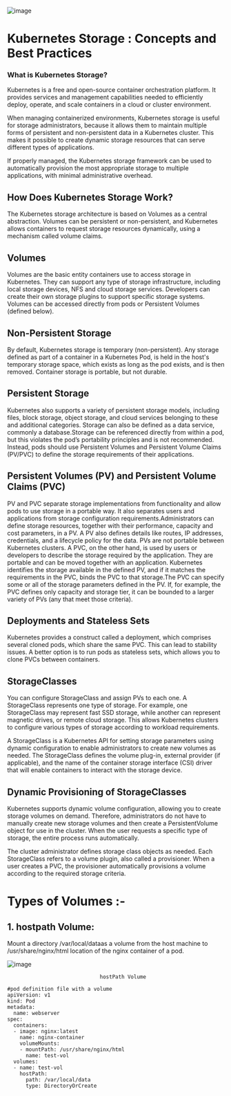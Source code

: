 ![image](https://github.com/awsbatch/my-k8s/assets/110165635/a303acab-e99b-48cc-a030-0fef9b93b375)

# Kubernetes Storage : Concepts and Best Practices
### What is Kubernetes Storage?
Kubernetes is a free and open-source container orchestration platform. It provides services and management capabilities needed to efficiently deploy, operate, and scale containers in a cloud or cluster environment.

When managing containerized environments, Kubernetes storage is useful for storage administrators, because it allows them to maintain multiple forms of persistent and non-persistent data in a Kubernetes cluster. This makes it possible to create dynamic storage resources that can serve different types of applications.

If properly managed, the Kubernetes storage framework can be used to automatically provision the most appropriate storage to multiple applications, with minimal administrative overhead.

## How Does Kubernetes Storage Work?
The Kubernetes storage architecture is based on Volumes as a central abstraction. Volumes can be persistent or non-persistent, and Kubernetes allows containers to request storage resources dynamically, using a mechanism called volume claims.

## Volumes

Volumes are the basic entity containers use to access storage in Kubernetes. They can support any type of storage infrastructure, including local storage devices, NFS and cloud storage services. Developers can create their own storage plugins to support specific storage systems. Volumes can be accessed directly from pods or Persistent Volumes (defined below).

## Non-Persistent Storage

By default, Kubernetes storage is temporary (non-persistent). Any storage defined as part of a container in a Kubernetes Pod, is held in the host's temporary storage space, which exists as long as the pod exists, and is then removed. Container storage is portable, but not durable.

## Persistent Storage

Kubernetes also supports a variety of persistent storage models, including files, block storage, object storage, and cloud services belonging to these and additional categories. Storage can also be defined as a data service, commonly a database.Storage can be referenced directly from within a pod, but this violates the pod’s portability principles and is not recommended. Instead, pods should use Persistent Volumes and Persistent Volume Claims (PV/PVC) to define the storage requirements of their applications.

## Persistent Volumes (PV) and Persistent Volume Claims (PVC)

PV and PVC separate storage implementations from functionality and allow pods to use storage in a portable way. It also separates users and applications from storage configuration requirements.Administrators can define storage resources, together with their performance, capacity and cost parameters, in a PV. A PV also defines details like routes, IP addresses, credentials, and a lifecycle policy for the data. PVs are not portable between Kubernetes clusters. A PVC, on the other hand, is used by users or developers to describe the storage required by the application. They are portable and can be moved together with an application. Kubernetes identifies the storage available in the defined PV, and if it matches the requirements in the PVC, binds the PVC to that storage.The PVC can specify some or all of the storage parameters defined in the PV. If, for example, the PVC defines only capacity and storage tier, it can be bounded to a larger variety of PVs (any that meet those criteria).

## Deployments and Stateless Sets

Kubernetes provides a construct called a deployment, which comprises several cloned pods, which share the same PVC. This can lead to stability issues. A better option is to run pods as stateless sets, which allows you to clone PVCs between containers.


## StorageClasses

You can configure StorageClass and assign PVs to each one. A StorageClass represents one type of storage. For example, one StorageClass may represent fast SSD storage, while another can represent magnetic drives, or remote cloud storage. This allows Kubernetes clusters to configure various types of storage according to workload requirements.

A StorageClass is a Kubernetes API for setting storage parameters using dynamic configuration to enable administrators to create new volumes as needed. The StorageClass defines the volume plug-in, external provider (if applicable), and the name of the container storage interface (CSI) driver that will enable containers to interact with the storage device.

## Dynamic Provisioning of StorageClasses

Kubernetes supports dynamic volume configuration, allowing you to create storage volumes on demand. Therefore, administrators do not have to manually create new storage volumes and then create a PersistentVolume object for use in the cluster. When the user requests a specific type of storage, the entire process runs automatically.

The cluster administrator defines storage class objects as needed. Each StorageClass refers to a volume plugin, also called a provisioner. When a user creates a PVC, the provisioner automatically provisions a volume according to the required storage criteria.


# Types of Volumes :-

## 1. hostpath Volume: 
Mount a directory /var/local/dataas a volume from the host machine to /usr/share/nginx/html location of the nginx container of a pod.

![image](https://github.com/awsbatch/my-k8s/assets/110165635/704f9f50-0e01-4dfd-8bd4-4f6d39d9af73)

                                  hostPath Volume
```
#pod definition file with a volume 
apiVersion: v1
kind: Pod
metadata:
  name: webserver
spec:
  containers:
  - image: nginx:latest
    name: nginx-container
    volumeMounts:
    - mountPath: /usr/share/nginx/html
      name: test-vol
  volumes:
  - name: test-vol
    hostPath:
      path: /var/local/data
      type: DirectoryOrCreate
```


